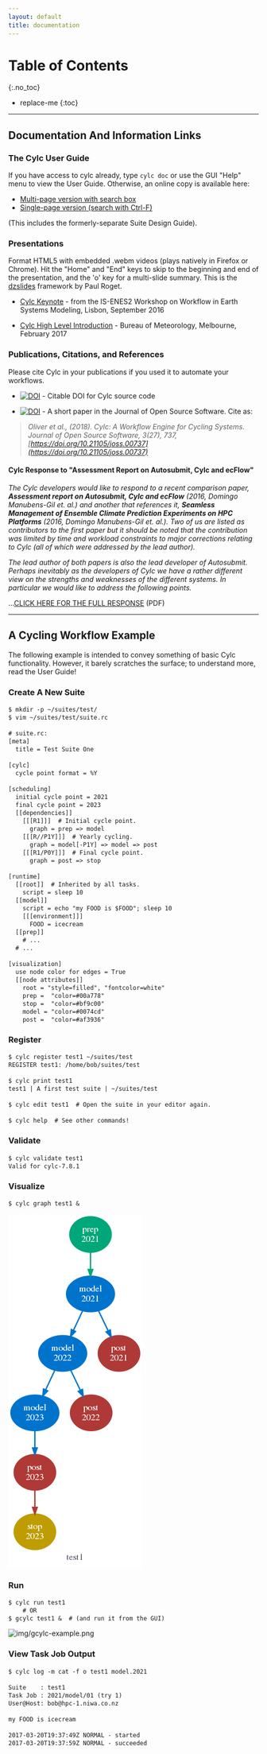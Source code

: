```yaml
---
layout: default
title: documentation
---
```


# Table of Contents
{:.no_toc}

* replace-me
{:toc}

---

## Documentation And Information Links

### The Cylc User Guide

If you have access to cylc already, type `cylc doc` or use the GUI "Help" menu
to view the User Guide.  Otherwise, an online copy is available here:

* [Multi-page version with search box](doc/built-sphinx/index.html)
* [Single-page version (search with Ctrl-F)](doc/built-sphinx-single/index.html)

(This includes the formerly-separate Suite Design Guide).

### Presentations

Format HTML5 with embedded .webm videos (plays natively in Firefox or Chrome).
Hit the "Home" and "End" keys to skip to the beginning and end of the
presentation, and the 'o' key for a multi-slide summary. This is the
[dzslides](https://github.com/paulrouget/dzslides) framework by Paul Roget.

* [Cylc Keynote](cylc-keynote-lisbon-Sept2016/index.html) - from
  the IS-ENES2 Workshop on Workflow in Earth Systems Modeling, Lisbon,
  September 2016

* [Cylc High Level Introduction](BoM-Feb-2017/index.html) - Bureau of
  Meteorology, Melbourne, February 2017

### Publications, Citations, and References

Please cite Cylc in your publications if you used it to automate your
workflows.

* [![DOI](https://zenodo.org/badge/1836229.svg)](https://zenodo.org/badge/latestdoi/1836229) - Citable DOI for Cylc source code

* [![DOI](http://joss.theoj.org/papers/10.21105/joss.00737/status.svg)](https://doi.org/10.21105/joss.00737) - A short paper in the Journal of Open Source Software.
Cite as:
> _Oliver et al., (2018). Cylc: A Workflow Engine for Cycling Systems. Journal of
Open Source Software, 3(27), 737, [https://doi.org/10.21105/joss.00737](https://doi.org/10.21105/joss.00737)_

#### Cylc Response to "Assessment Report on Autosubmit, Cylc and ecFlow"

*The Cylc developers would like to respond to a recent comparison paper,
__Assessment report on Autosubmit, Cylc and ecFlow__ (2016, Domingo Manubens-Gil
et. al.) and another that references it, __Seamless Management of Ensemble
Climate Prediction Experiments on HPC Platforms__ (2016, Domingo Manubens-Gil
et. al.).  Two of us are listed as contributors to the first paper but it should
be noted that the contribution was limited by time and workload constraints to
major corrections relating to Cylc (all of which were addressed by the lead
author).*

*The lead author of both papers is also the lead developer of Autosubmit.
Perhaps inevitably as the developers of Cylc we have a rather different view on
the strengths and weaknesses of the different systems.  In particular we would
like to address the following points.*

...[CLICK HERE FOR THE FULL RESPONSE](doc/cylc-autosub-response.pdf) (PDF)

---

## A Cycling Workflow Example

The following example is intended to convey something of basic Cylc
functionality.  However, it barely scratches the surface; to understand more,
read the User Guide!

### Create A New Suite

    $ mkdir -p ~/suites/test/
    $ vim ~/suites/test/suite.rc

    # suite.rc:
	[meta]
	  title = Test Suite One

	[cylc]
	  cycle point format = %Y

	[scheduling]
	  initial cycle point = 2021
	  final cycle point = 2023
	  [[dependencies]]
	    [[[R1]]]  # Initial cycle point.
	      graph = prep => model
	    [[[R//P1Y]]]  # Yearly cycling.
	      graph = model[-P1Y] => model => post
	    [[[R1/P0Y]]]  # Final cycle point.
	      graph = post => stop

	[runtime]
	  [[root]]  # Inherited by all tasks.
	    script = sleep 10
	  [[model]]
	    script = echo "my FOOD is $FOOD"; sleep 10
	    [[[environment]]]
	      FOOD = icecream
	  [[prep]]
	    # ...
	  # ...

	[visualization]
	  use node color for edges = True
	  [[node attributes]]
	    root = "style=filled", "fontcolor=white"
	    prep =  "color=#00a778"
	    stop =  "color=#bf9c00"
	    model = "color=#0074cd"
	    post =  "color=#af3936"

### Register

    $ cylc register test1 ~/suites/test
    REGISTER test1: /home/bob/suites/test

    $ cylc print test1
    test1 | A first test suite | ~/suites/test

    $ cylc edit test1  # Open the suite in your editor again.

    $ cylc help  # See other commands!

### Validate

    $ cylc validate test1
    Valid for cylc-7.8.1


### Visualize

    $ cylc graph test1 &

![img/cylc-graph.png](img/cylc-graph.png)


### Run

    $ cylc run test1
        # OR
    $ gcylc test1 &  # (and run it from the GUI)

![img/gcylc-example.png](img/gcylc-example.png)

### View Task Job Output

    $ cylc log -m cat -f o test1 model.2021

    Suite    : test1
    Task Job : 2021/model/01 (try 1)
    User@Host: bob@hpc-1.niwa.co.nz

    my FOOD is icecream

    2017-03-20T19:37:49Z NORMAL - started
    2017-03-20T19:37:59Z NORMAL - succeeded
